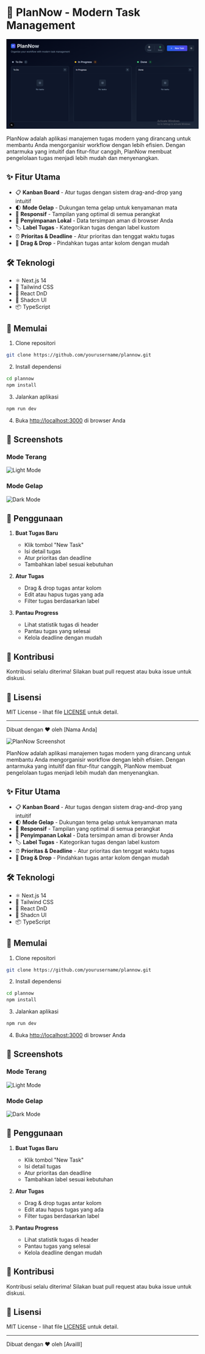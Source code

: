 # 🚀 PlanNow - Modern Task Management

![PlanNow Screenshot](./public/PlanNow.png)

PlanNow adalah aplikasi manajemen tugas modern yang dirancang untuk membantu Anda mengorganisir workflow dengan lebih efisien. Dengan antarmuka yang intuitif dan fitur-fitur canggih, PlanNow membuat pengelolaan tugas menjadi lebih mudah dan menyenangkan.

## ✨ Fitur Utama

- 📋 **Kanban Board** - Atur tugas dengan sistem drag-and-drop yang intuitif
- 🌓 **Mode Gelap** - Dukungan tema gelap untuk kenyamanan mata
- 📱 **Responsif** - Tampilan yang optimal di semua perangkat
- 💾 **Penyimpanan Lokal** - Data tersimpan aman di browser Anda
- 🏷️ **Label Tugas** - Kategorikan tugas dengan label kustom
- ⏰ **Prioritas & Deadline** - Atur prioritas dan tenggat waktu tugas
- 🔄 **Drag & Drop** - Pindahkan tugas antar kolom dengan mudah

## 🛠️ Teknologi

- ⚛️ Next.js 14
- 🎨 Tailwind CSS
- 🔄 React DnD
- 🌈 Shadcn UI
- 📦 TypeScript

## 🚀 Memulai

1. Clone repositori
```bash
git clone https://github.com/yourusername/plannow.git
```

2. Install dependensi
```bash
cd plannow
npm install
```

3. Jalankan aplikasi
```bash
npm run dev
```

4. Buka [http://localhost:3000](http://localhost:3000) di browser Anda

## 📸 Screenshots

### Mode Terang
![Light Mode](./public/light-mode.png)

### Mode Gelap
![Dark Mode](./public/dark-mode.png)

## 🎯 Penggunaan

1. **Buat Tugas Baru**
   - Klik tombol "New Task"
   - Isi detail tugas
   - Atur prioritas dan deadline
   - Tambahkan label sesuai kebutuhan

2. **Atur Tugas**
   - Drag & drop tugas antar kolom
   - Edit atau hapus tugas yang ada
   - Filter tugas berdasarkan label

3. **Pantau Progress**
   - Lihat statistik tugas di header
   - Pantau tugas yang selesai
   - Kelola deadline dengan mudah

## 🤝 Kontribusi

Kontribusi selalu diterima! Silakan buat pull request atau buka issue untuk diskusi.

## 📝 Lisensi

MIT License - lihat file [LICENSE](LICENSE) untuk detail.

---

Dibuat dengan ❤️ oleh [Nama Anda]

![PlanNow Screenshot](./public/screenshot.png)

PlanNow adalah aplikasi manajemen tugas modern yang dirancang untuk membantu Anda mengorganisir workflow dengan lebih efisien. Dengan antarmuka yang intuitif dan fitur-fitur canggih, PlanNow membuat pengelolaan tugas menjadi lebih mudah dan menyenangkan.

## ✨ Fitur Utama

- 📋 **Kanban Board** - Atur tugas dengan sistem drag-and-drop yang intuitif
- 🌓 **Mode Gelap** - Dukungan tema gelap untuk kenyamanan mata
- 📱 **Responsif** - Tampilan yang optimal di semua perangkat
- 💾 **Penyimpanan Lokal** - Data tersimpan aman di browser Anda
- 🏷️ **Label Tugas** - Kategorikan tugas dengan label kustom
- ⏰ **Prioritas & Deadline** - Atur prioritas dan tenggat waktu tugas
- 🔄 **Drag & Drop** - Pindahkan tugas antar kolom dengan mudah

## 🛠️ Teknologi

- ⚛️ Next.js 14
- 🎨 Tailwind CSS
- 🔄 React DnD
- 🌈 Shadcn UI
- 📦 TypeScript

## 🚀 Memulai

1. Clone repositori
```bash
git clone https://github.com/yourusername/plannow.git
```

2. Install dependensi
```bash
cd plannow
npm install
```

3. Jalankan aplikasi
```bash
npm run dev
```

4. Buka [http://localhost:3000](http://localhost:3000) di browser Anda

## 📸 Screenshots

### Mode Terang
![Light Mode](./public/light-mode.png)

### Mode Gelap
![Dark Mode](./public/dark-mode.png)

## 🎯 Penggunaan

1. **Buat Tugas Baru**
   - Klik tombol "New Task"
   - Isi detail tugas
   - Atur prioritas dan deadline
   - Tambahkan label sesuai kebutuhan

2. **Atur Tugas**
   - Drag & drop tugas antar kolom
   - Edit atau hapus tugas yang ada
   - Filter tugas berdasarkan label

3. **Pantau Progress**
   - Lihat statistik tugas di header
   - Pantau tugas yang selesai
   - Kelola deadline dengan mudah

## 🤝 Kontribusi

Kontribusi selalu diterima! Silakan buat pull request atau buka issue untuk diskusi.

## 📝 Lisensi

MIT License - lihat file [LICENSE](LICENSE) untuk detail.

---

Dibuat dengan ❤️ oleh [Availll]
